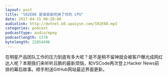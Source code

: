 ```yaml
---
layout: post
title: "S02E08 是谁偷偷吃掉了你的 CPU"
date: 2017-04-15 08:20:00
audiolink: http://dotnet.b0.upaiyun.com/S02E08.mp3
categories: podcast
podcasttype: audio/mpeg
podcastlength: 1378
bytelength: 22054496
---
```


在明星产品团队工作的压力到底有多大呢？是不是稍不留神就会被客户曝光成网红达人呢？本期我们来听听吕鹏的最新烦恼，和VSCode再次登上Hacker News前排的幕后故事。顺手附送GitHub网站最近界面更新。